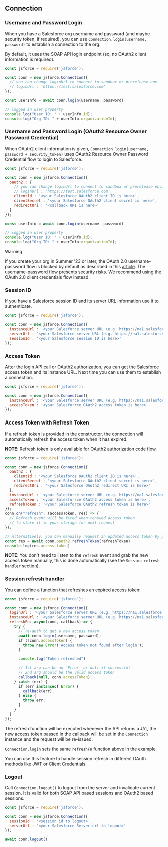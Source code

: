 ---
---

## Connection

### Username and Password Login

When you have a Salesforce org username and password (and maybe security token, if required),
you can use `Connection.login(username, password)` to establish a connection to the org.

By default, it uses the SOAP API login endpoint (so, no OAuth2 client information is required).

```javascript
const jsforce = require('jsforce');

const conn = new jsforce.Connection({
  // you can change loginUrl to connect to sandbox or prerelease env.
  // loginUrl : 'https://test.salesforce.com'
});

const userInfo = await conn.login(username, password)

// logged in user property
console.log("User ID: " + userInfo.id);
console.log("Org ID: " + userInfo.organizationId);
```

### Username and Password Login (OAuth2 Resource Owner Password Credential)

When OAuth2 client information is given, `Connection.login(username, password + security_token)` uses OAuth2 Resource Owner Password Credential flow to login to Salesforce.

```javascript
const jsforce = require('jsforce');

const conn = new jsforce.Connection({
  oauth2 : {
    // you can change loginUrl to connect to sandbox or prerelease env.
    // loginUrl : 'https://test.salesforce.com',
    clientId : '<your Salesforce OAuth2 client ID is here>',
    clientSecret : '<your Salesforce OAuth2 client secret is here>',
    redirectUri : '<callback URI is here>'
  }
});

const userInfo = await conn.login(username, password)

// logged in user property
console.log("User ID: " + userInfo.id);
console.log("Org ID: " + userInfo.organizationId);
```

> [!WARNING]
> If you create your org in Summer ’23 or later, the OAuth 2.0 username-password flow is blocked by default as described in this [article](https://help.salesforce.com/s/articleView?id=release-notes.rn_security_username-password_flow_blocked_by_default.htm&release=244&type=5). The username-password flow presents security risks. We recommend using the OAuth 2.0 client credentials flow instead.

### Session ID

If you have a Salesforce session ID and its server URL information use it to authenticate.


```javascript
const jsforce = require('jsforce');

const conn = new jsforce.Connection({
  instanceUrl : '<your Salesforce server URL (e.g. https://na1.salesforce.com) is here>',
  serverUrl : '<your Salesforce server URL (e.g. https://na1.salesforce.com) is here>',
  sessionId : '<your Salesforce session ID is here>'
});
```

### Access Token

After the login API call or OAuth2 authorization, you can get the Salesforce access token and its instance URL.
Next time you can use them to establish a connection.

```javascript
const jsforce = require('jsforce');

const conn = new jsforce.Connection({
  instanceUrl : '<your Salesforce server URL (e.g. https://na1.salesforce.com) is here>',
  accessToken : '<your Salesforrce OAuth2 access token is here>'
});
```

### Access Token with Refresh Token

If a refresh token is provided in the constructor, the connection will automatically refresh the access token when it has expired.

<b>NOTE</b>: Refresh token is only available for OAuth2 authorization code flow.

```javascript
const jsforce = require('jsforce');

const conn = new jsforce.Connection({
  oauth2 : {
    clientId : '<your Salesforce OAuth2 client ID is here>',
    clientSecret : '<your Salesforce OAuth2 client secret is here>',
    redirectUri : '<your Salesforce OAuth2 redirect URI is here>'
  },
  instanceUrl : '<your Salesforce server URL (e.g. https://na1.salesforce.com) is here>',
  accessToken : '<your Salesforrce OAuth2 access token is here>',
  refreshToken : '<your Salesforce OAuth2 refresh token is here>'
});
conn.on("refresh", (accessToken, res) => {
  // Refresh event will be fired when renewed access token
  // to store it in your storage for next request
});

// Alternatively, you can manually request an updated access token by passing the refresh token to the `oauth2.refreshToken` method.
const res = await conn.oauth2.refreshToken(refreshToken)
console.log(res.access_token)
```

<b>NOTE</b>: You don't need to listen to the `refresh` event and grab the new access token manually, this is done automatically (see the `Session refresh handler` section).

### Session refresh handler

You can define a function that refreshes an expired access token:

```javascript
const jsforce = require('jsforce');

const conn = new jsforce.Connection({
  loginUrl : '<your Salesforce server URL (e.g. https://na1.salesforce.com) is here>',
  instanceUrl : '<your Salesforce server URL (e.g. https://na1.salesforce.com) is here>',
  refreshFn: async(conn, callback) => {
    try {
      // re-auth to get a new access token
      await conn.login(username, password);
      if (!conn.accessToken) {
        throw new Error('Access token not found after login');
      }

      console.log("Token refreshed")

      // 1st arg can be an `Error` or null if successful
      // 2nd arg should be the valid access token
      callback(null, conn.accessToken);
    } catch (err) {
      if (err instanceof Error) {
        callback(err);
      } else {
        throw err;
      }
    }
  }
});
```

The refresh function will be executed whenever the API returns a `401`, the new access token passed in the callback will be set in the
`Connection` instance and the request will be re-issued.

`Connection.login` sets the same `refreshFn` function above in the example.

You can use this feature to handle session refresh in different OAuth methods like JWT or Client Credentials.


### Logout

Call `Connection.logout()` to logout from the server and invalidate current session.
It is valid for both SOAP API based sessions and OAuth2 based sessions.

```javascript
const jsforce = require('jsforce');

const conn = new jsforce.Connection({
  sessionId : '<session id to logout>',
  serverUrl : '<your Salesforce Server url to logout>'
});

await conn.logout()
```

